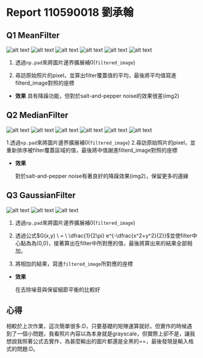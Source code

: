 # Report 110590018 劉承翰

## Q1 MeanFilter

![alt text](img1Q1_3.jpg) ![alt text](img1Q1_7.jpg) ![alt text](img2Q1_3.jpg) ![alt text](img2Q1_7.jpg) ![alt text](img3Q1_3.jpg) ![alt text](img3Q1_7.jpg)

1. 透過`np.pad`來將圖片邊界擴展補0(`filtered_image`)

2. 尋訪原始照片的pixel，並算出filter覆蓋值的平均，最後將平均值寫進filterd_image對照的座標

- **效果**
    具有降躁功能，但對於salt-and-pepper noise的效果很差(img2)

## Q2 MedianFilter

![alt text](img1Q2_3.jpg) ![alt text](img1Q2_7.jpg) ![alt text](img2Q2_3.jpg) ![alt text](img2Q2_7.jpg) ![alt text](img3Q2_3.jpg) ![alt text](img3Q2_7.jpg)

1.透過`np.pad`來將圖片邊界擴展補0(`filtered_image`)
2.尋訪原始照片的pixel，並重新排序被filter覆蓋區域的值，最後將中值謝進filterd_image對照的座標

- **效果**

  對於salt-and-pepper noise有著良好的降躁效果(img2)，保留更多的邊緣

## Q3 GaussianFilter

![alt text](img1Q3_3.jpg) ![alt text](img2Q3_3.jpg) ![alt text](img3Q3_3.jpg)

1. 透過`np.pad`來將圖片邊界擴展補0(`filtered_image`)

2. 透過公式$G(x,y) \ = \ \dfrac{1}{2\pi} e^{-\dfrac{x^2+y^2}{2}}$並使filter中心點為為(0,0)，接著算出在filter中所對應的值，最後將算出來的結果全部相加。

3. 將相加的結果，寫進`filtered_image`所對應的座標


- **效果**
  
  在去除噪音與保留細節平衡的比較好


## 心得

相較於上次作業，這次簡單很多:D，只要基礎的矩陣運算就好。但實作的時候遇到了一個小問題，我看照片內容以為本身就是grayscale，但實際上卻不是，讓我想說我照著公式去實作，為甚麼輸出的圖片都還是全黑的==，最後發現是輸入格式的問題:D。







